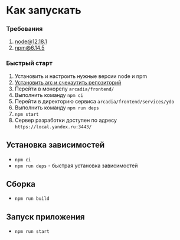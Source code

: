 # Как запускать

### Требования
1. node@12.18.1
2. npm@6.14.5

### Быстрый старт
1. Установить и настроить нужные версии node и npm
2. [Установить arc и счекаутить репозиторий](https://doc.yandex-team.ru/arc/setup/arc/install.html)
3. Перейти в монорепу `arcadia/frontend/`
4. Выполнить команду `npm ci`
5. Перейти в директорию сервиса `arcadia/frontend/services/ydo`
6. Выполнить команду `npm run deps`
7. `npm start`
8. Сервер разработки доступен по адресу `https://local.yandex.ru:3443/`

## Установка зависимостей
* `npm ci`
* `npm run deps` - быстрая установка зависимостей

## Сборка
* `npm run build`

## Запуск приложения
* `npm run start`
